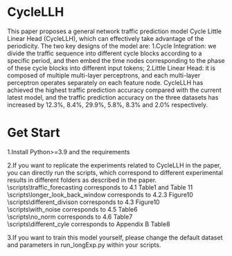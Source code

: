 # CycleLLH
This paper proposes a general network traffic prediction model Cycle Little Linear Head (CycleLLH), which can effectively take advantage of the periodicity. The two key designs of the model are: 1.Cycle Integration: we divide the traffic sequence into different cycle blocks according to a specific period, and then embed the time nodes corresponding to the phase of these cycle blocks into different input tokens; 2.Little Linear Head: it is composed of multiple multi-layer perceptrons, and each multi-layer perceptron operates separately on each feature node.
CycleLLH has achieved the highest traffic prediction accuracy compared with the current latest model, and the traffic prediction accuracy on the three datasets has increased by 12.3%, 8.4%, 29.9%, 5.8%, 8.3% and 2.0% respectively.

# Get Start
1.Install Python>=3.9 and the requirements

2.If you want to replicate the experiments related to CycleLLH in the paper, you can directly run the scripts, which correspond to different experimental results in different folders as described in the paper.
<br />\scripts\traffic_forecasting corresponds to 4.1 Table1 and Table 11
<br />\scripts\longer_look_back_window corresponds to 4.2.3 Figure10
<br />\scripts\different_divison corresponds to 4.3 Figure10
<br />\scripts\with_noise corresponds to 4.5 Table6
<br />\scripts\no_norm corresponds to 4.6 Table7
<br />\scripts\different_cyle corresponds to Appendix B Table8

3.If you want to train this model yourself, please change the default dataset and parameters in run_longExp.py within your scripts.

